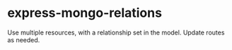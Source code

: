 # express-mongo-relations
Use multiple resources, with a relationship set in the model.
Update routes as needed.


